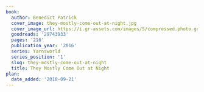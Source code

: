 ```yaml
---
book:
  author: Benedict Patrick
  cover_image: they-mostly-come-out-at-night.jpg
  cover_image_url: https://i.gr-assets.com/images/S/compressed.photo.goodreads.com/books/1459364987l/29743933._SX98_.jpg
  goodreads: '29743933'
  pages: '216'
  publication_year: '2016'
  series: Yarnsworld
  series_position: '1'
  slug: they-mostly-come-out-at-night
  title: They Mostly Come Out at Night
plan:
  date_added: '2018-09-21'
---
```

